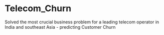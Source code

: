 # Telecom_Churn
Solved the most crucial business problem for a leading telecom operator in India and southeast Asia - predicting Customer Churn
